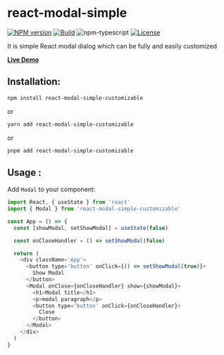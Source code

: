 # react-modal-simple

[![NPM version][npm-image]][npm-url]
[![Build][github-build]][github-build-url]
![npm-typescript]
[![License][github-license]][github-license-url]

It is simple React modal dialog which can be fully and easily customized

[**Live Demo**](https://pcourant.github.io/react-modal-simple-customizable/)

## Installation:

```bash
npm install react-modal-simple-customizable
```

or

```bash
yarn add react-modal-simple-customizable
```

or

```bash
pnpm add react-modal-simple-customizable
```

## Usage :

Add `Modal` to your component:

```js
import React, { useState } from 'react'
import { Modal } from 'react-modal-simple-customizable'

const App = () => {
  const [showModal, setShowModal] = useState(false)

  const onCloseHandler = () => setShowModal(false)

  return (
    <div className='App'>
      <button type='button' onClick={() => setShowModal(true)}>
        Show Modal
      </button>
      <Modal onClose={onCloseHandler} show={showModal}>
        <h1>Modal title</h1>
        <p>modal paragraph</p>
        <button type='button' onClick={onCloseHandler}>
          Close
        </button>
      </Modal>
    </div>
  )
}
```

[npm-url]: https://www.npmjs.com/package/react-modal-simple-customizable
[npm-image]: https://img.shields.io/npm/v/react-modal-simple-customizable
[github-license]: https://img.shields.io/github/license/pcourant/react-modal-simple-customizable
[github-license-url]: https://github.com/pcourant/react-modal-simple-customizable/blob/master/LICENSE
[github-build]: https://github.com/pcourant/react-modal-simple-customizable/actions/workflows/publish.yml/badge.svg
[github-build-url]: https://github.com/pcourant/react-modal-simple-customizable/actions/workflows/publish.yml
[npm-typescript]: https://img.shields.io/npm/types/react-modal-simple-customizable
